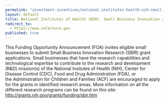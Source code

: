 ```yaml
---
permalink: "investment-incentives/national-institutes-health-nih-small-business-innovation-and-research-sbir-gra.html"
layout: default
title: National Institutes of Health (NIH), Small Business Innovation and Research (SBIR) Grant Applications
redirect_to:
  - https://www.selectusa.gov
published: true
---
```


<P class=regulartext>This Funding Opportunity Announcement (FOA) invites eligible small businesses to submit Small Business Innovation Research (SBIR) grant applications.&nbsp;Small businesses&nbsp;that have the research capabilities and technological expertise to contribute to the research and development (R&amp;D)&nbsp;mission(s) of the National Insitutes of Health (NIH), Center for Disease Control&nbsp;(CDC), Food and Drug Administration&nbsp;(FDA), or the&nbsp;Administration for Children and Families (ACF) are&nbsp;encouraged to apply for the grants in identified research areas. More information on all the different research&nbsp;programs can be found on this site: <A href="http://grants.nih.gov/grants/funding/sbir.htm">http://grants.nih.gov/grants/funding/sbir.htm</a></p> 